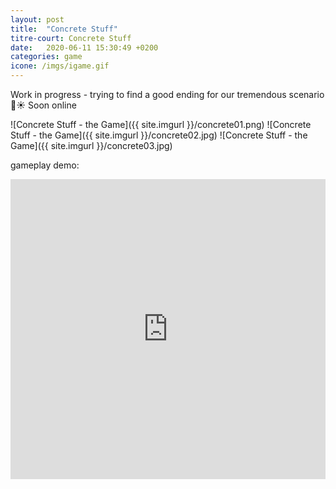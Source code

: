 ```yaml
---
layout: post
title:  "Concrete Stuff"
titre-court: Concrete Stuff
date:   2020-06-11 15:30:49 +0200
categories: game
icone: /imgs/igame.gif
---
```

Work in progress - trying to find a good ending for our tremendous scenario 💪☀️
Soon online

![Concrete Stuff - the Game]({{ site.imgurl }}/concrete01.png)
![Concrete Stuff - the Game]({{ site.imgurl }}/concrete02.jpg)
![Concrete Stuff - the Game]({{ site.imgurl }}/concrete03.jpg)

gameplay demo:
<iframe width="100%" height="480" src="https://www.youtube.com/embed/Nv1SXL5jB0o" frameborder="0" allow="accelerometer; autoplay; encrypted-media; gyroscope; picture-in-picture" allowfullscreen></iframe>
